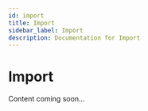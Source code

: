 ```yaml
---
id: import
title: Import
sidebar_label: Import
description: Documentation for Import
---
```


# Import

Content coming soon...
